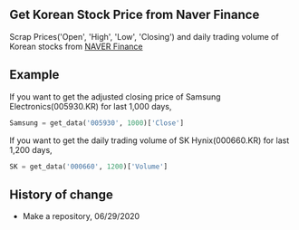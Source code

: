## Get Korean Stock Price from Naver Finance
Scrap Prices('Open', 'High', 'Low', 'Closing') and daily trading volume of Korean stocks from [NAVER Finance](https://finance.naver.com)


## Example
If you want to get the adjusted closing price of Samsung Electronics(005930.KR) for last 1,000 days,
  ```python
  Samsung = get_data('005930', 1000)['Close']
  ```
 
 If you want to get the daily trading volume of SK Hynix(000660.KR) for last 1,200 days,
  ```python
  SK = get_data('000660', 1200)['Volume']
  ```

## History of change
* Make a repository, 06/29/2020
